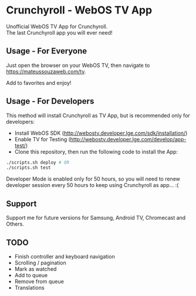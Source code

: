 # Crunchyroll - WebOS TV App

Unofficial WebOS TV App for Crunchyroll.\
The last Crunchyroll app you will ever need!

## Usage - For Everyone

Just open the browser on your WebOS TV, then navigate to <https://mateussouzaweb.com/tv>.

Add to favorites and enjoy!

## Usage - For Developers

This method will install Crunchyroll as TV App, but is recommended only for developers:

- Install WebOS SDK (<http://webostv.developer.lge.com/sdk/installation/>)
- Enable TV for Testing (<http://webostv.developer.lge.com/develop/app-test/>)
- Clone this repository, then run the following code to install the App:

```bash
./scripts.sh deploy # OR
./scripts.sh test
```

Developer Mode is enabled only for 50 hours, so you will need to renew developer session every 50 hours to keep using Crunchyroll as app... :(

## Support

Support me for future versions for Samsung, Android TV, Chromecast and Others.

## TODO

- Finish controller and keyboard navigation
- Scrolling / pagination
- Mark as watched
- Add to queue
- Remove from queue
- Translations
